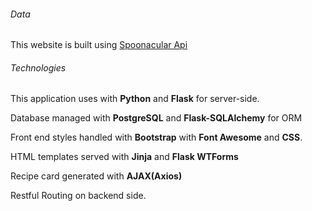 ###### Data

This website is built using [Spoonacular Api](https://spoonacular.com/food-api/)

###### Technologies

This application uses with **Python** and **Flask** for server-side.

Database managed with **PostgreSQL** and **Flask-SQLAlchemy** for ORM

Front end styles handled with **Bootstrap** with **Font Awesome** and **CSS**.

HTML templates served with **Jinja** and **Flask WTForms**

Recipe card generated with **AJAX(Axios)**

Restful Routing on backend side.
